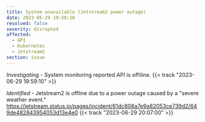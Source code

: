 ```yaml
---
title: System unavailable (Jetstream2 power outage)
date: 2023-06-29 19:59:10
resolved: false
severity: disrupted
affected:
  - API
  - Kubernetes
  - Jetstream2
section: issue
---
```


*Investigating* - System monitoring reported API is offiline. {{< track "2023-06-29 19:59:10" >}}

*Identified* - Jetstream2 is offline due to a power outage caused by a "severe weather event." https://jetstream.status.io/pages/incident/61dc808a7e9a82053ce739d2/649de482843954053d13e4e0 {{< track "2023-06-29 20:07:00" >}}
